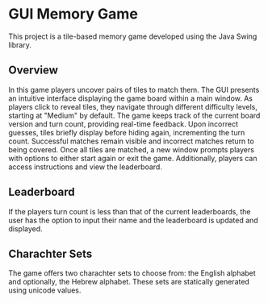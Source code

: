 # GUI Memory Game 

This project is a tile-based memory game developed using the Java Swing library. 

## Overview

In this game players uncover pairs of tiles to match them. The GUI presents an intuitive interface displaying the game board within a main window. As players click to reveal tiles, they navigate through different difficulty levels, starting at "Medium" by default. The game keeps track of the current board version and turn count, providing real-time feedback. Upon incorrect guesses, tiles briefly display before hiding again, incrementing the turn count. Successful matches remain visible and incorrect matches return to being covered. Once all tiles are matched, a new window prompts players with options to either start again or exit the game. Additionally, players can access instructions and view the leaderboard.

## Leaderboard 
If the players turn count is less than that of the current leaderboards, the user has the option to input their name and the leaderboard is updated and displayed.

## Charachter Sets
The game offers two charachter sets to choose from: the English alphabet and optionally, the Hebrew alphabet. These sets are statically generated using unicode values. 
